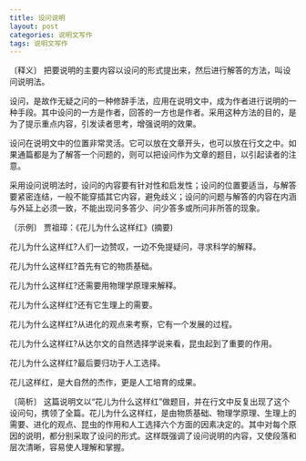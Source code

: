 ```yaml
---
title: 设问说明
layout: post
categories: 说明文写作
tags: 说明文写作
---
```


〔释义〕 把要说明的主要内容以设问的形式提出来，然后进行解答的方法，叫设问说明法。

设问，是故作无疑之问的一种修辞手法，应用在说明文中，成为作者进行说明的一种手段。其中设问的一方是作者，回答的一方也是作者。采用这种方法的目的，是为了提示重点内容，引发读者思考，增强说明的效果。

设问在说明文中的位置非常灵活。它可以放在文章开头，也可以放在行文之中。如果通篇都是为了解答一个问题的，则可以把设问作为文章的题目，以引起读者的注意。

采用设问说明法时，设问的内容要有针对性和启发性；设问的位置要适当，与解答要紧密连结，一般不能穿插其它内容，避免歧义；设问的问题与解答的内容在内涵与外延上必须一致，不能出现问多答少、问少答多或所问非所答的现象。

〔示例〕 贾祖璋：《花儿为什么这样红》(摘要)

花儿为什么这样红?人们一边赞叹，一边不免提疑问，寻求科学的解释。

花儿为什么这样红?首先有它的物质基础。

花儿为什么这样红?还需要用物理学原理来解释。

花儿为什么这样红?还有它生理上的需要。

花儿为什么这样红?从进化的观点来考察，它有一个发展的过程。

花儿为什么这样红?从达尔文的自然选择学说来看，昆虫起到了重要的作用。

花儿为什么这样红?最后要归功于人工选择。

花儿这样红，是大自然的杰作，更是人工培育的成果。

〔简析〕 这篇说明文以“花儿为什么这样红”做题目，并在行文中反复出现了这个设问句，携领了全篇。花儿为什么这样红，是由物质基础、物理学原理、生理上的需要、进化的观点、昆虫的作用和人工选择六个方面的因素决定的。其中对每个原因的说明，都分别采取了设问的形式。这样既强调了设问说明的内容，又使段落和层次清晰，容易使人理解和掌握。 